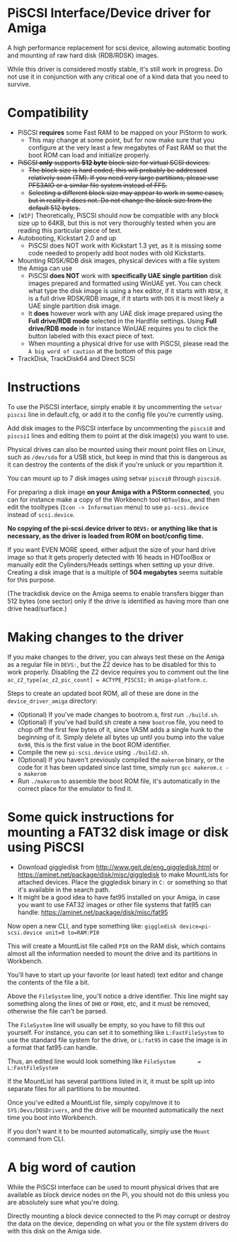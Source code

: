# PiSCSI Interface/Device driver for Amiga

A high performance replacement for scsi.device, allowing automatic booting and mounting of raw hard disk (RDB/RDSK) images.

While this driver is considered mostly stable, it's still work in progress. Do not use it in conjunction with any critical one of a kind data that you need to survive.

# Compatibility

* PiSCSI **requires** some Fast RAM to be mapped on your PiStorm to work.
  * This may change at some point, but for now make sure that you configure at the very least a few megabytes of Fast RAM so that the boot ROM can load and initialize properly.
* ~~PiSCSI **only** supports **512 byte** block size for virtual SCSI devices.~~
  * ~~The block size is hard coded, this will probably be addressed relatively soon (TM). If you need very large partitions, please use PFS3AIO or a similar file system instead of FFS.~~
  * ~~Selecting a different block size may appear to work in some cases, but in reality it does not. Do not change the block size from the default 512 bytes.~~
* `[WIP]` Theoretically, PiSCSI should now be compatible with any block size up to 64KB, but this is not very thoroughly tested when you are reading this particular piece of text.
* Autobooting, Kickstart 2.0 and up
  * PiSCSI does NOT work with Kickstart 1.3 yet, as it is missing some code needed to properly add boot nodes with old Kickstarts.
* Mounting RDSK/RDB disk images, physical devices with a file system the Amiga can use
  * PiSCSI **does NOT** work with **specifically UAE single partition** disk images prepared and formatted using WinUAE yet. You can check what type the disk image is using a hex editor, if it starts with `RDSK`, it is a full drive RDSK/RDB image, if it starts with `DOS` it is most likely a UAE single partition disk image.
  * It **does** however work with any UAE disk image prepared using the **Full drive/RDB mode** selected in the Hardfile settings. Using **Full drive/RDB mode** in for instance WinUAE requires you to click the button labeled with this exact piece of text.
  * When mounting a physical drive for use with PiSCSI, please read the `A big word of caution` at the bottom of this page
* TrackDisk, TrackDisk64 and Direct SCSI

# Instructions

To use the PiSCSI interface, simply enable it by uncommenting the `setvar piscsi` line in default.cfg, or add it to the config file you're currently using.

Add disk images to the PiSCSI interface by uncommenting the `piscsi0` and `piscsi1` lines and editing them to point at the disk image(s) you want to use. 

Physical drives can also be mounted using their mount point files on Linux, such as `/dev/sda` for a USB stick, but keep in mind that this is dangerous as it can destroy the contents of the disk if you're unluck or you repartition it.

You can mount up to 7 disk images using setvar `piscsi0` through `piscsi6`.

For preparing a disk image **on your Amiga with a PiStorm connected**, you can for instance make a copy of the Workbench tool `HDToolBox`, and then edit the tooltypes (`Icon -> Information` menu) to use `pi-scsi.device` instead of `scsi.device`.

**No copying of the pi-scsi.device driver to `DEVS:` or anything like that is necessary, as the driver is loaded from ROM on boot/config time.**

If you want EVEN MORE speed, either adjust the size of your hard drive image so that it gets properly detected with 16 heads in HDToolBox or manually edit the Cylinders/Heads settings when setting up your drive. Creating a disk image that is a multiple of **504 megabytes** seems suitable for this purpose.

(The trackdisk device on the Amiga seems to enable transfers bigger than 512 bytes (one sector) only if the drive is identified as having more than one drive head/surface.)

# Making changes to the driver

If you make changes to the driver, you can always test these on the Amiga as a regular file in `DEVS:`, but the Z2 device has to be disabled for this to work properly. Disabling the Z2 device requires you to comment out the line `ac_z2_type[ac_z2_pic_count] = ACTYPE_PISCSI;` in `amiga-platform.c`.

Steps to create an updated boot ROM, all of these are done in the `device_driver_amiga` directory:

* (Optional) If you've made changes to bootrom.s, first run `./build.sh`.
* (Optional) If you've had build.sh create a new `bootrom` file, you need to chop off the first few bytes of it, since VASM adds a single hunk to the beginning of it. Simply delete all bytes up until you bump into the value `0x90`, this is the first value in the boot ROM identifier.
* Compile the new `pi-scsi.device` using `./build2.sh`.
* (Optional) If you haven't previously compiled the `makerom` binary, or the code for it has been updated since last time, simply run `gcc makerom.c -o makerom`
* Run `./makerom` to assemble the boot ROM file, it's automatically in the correct place for the emulator to find it.

# Some quick instructions for mounting a FAT32 disk image or disk using PiSCSI

* Download giggledisk from http://www.geit.de/eng_giggledisk.html or https://aminet.net/package/disk/misc/giggledisk to make MountLists for attached devices.
  Place the giggledisk binary in `C:` or something so that it's available in the search path.
* It might be a good idea to have fat95 installed on your Amiga, in case you want to use FAT32 images or other file systems that fat95 can handle: https://aminet.net/package/disk/misc/fat95

Now open a new CLI, and type something like:
`giggledisk device=pi-scsi.device unit=0 to=RAM:PI0`

This will create a MountList file called `PI0` on the RAM disk, which contains almost all the information needed to mount the drive and its partitions in Workbench.

You'll have to start up your favorite (or least hated) text editor and change the contents of the file a bit.

Above the `FileSystem` line, you'll notice a drive identifier. This line might say something along the lines of `DH0` or `PDH0`, etc, and it must be removed, otherwise the file can't be parsed.

The `FileSystem` line will usually be empty, so you have to fill this out yourself. For instance, you can set it to something like `L:FastFileSystem` to use the standard file system for the drive, or `L:fat95` in case the image is in a format that fat95 can handle.

Thus, an edited line would look something like `FileSystem       = L:FastFileSystem`

If the MountList has several partitions listed in it, it must be split up into separate files for all partitions to be mounted.

Once you've edited a MountList file, simply copy/move it to `SYS:Devs/DOSDrivers`, and the drive will be mounted automatically the next time you boot into Workbench.

If you don't want it to be mounted automatically, simply use the `Mount` command from CLI.

# A big word of caution

While the PiSCSI interface can be used to mount physical drives that are available as block device nodes on the Pi, you should not do this unless you are absolutely sure what you're doing.

Directly mounting a block device connected to the Pi may corrupt or destroy the data on the device, depending on what you or the file system drivers do with this disk on the Amiga side.

